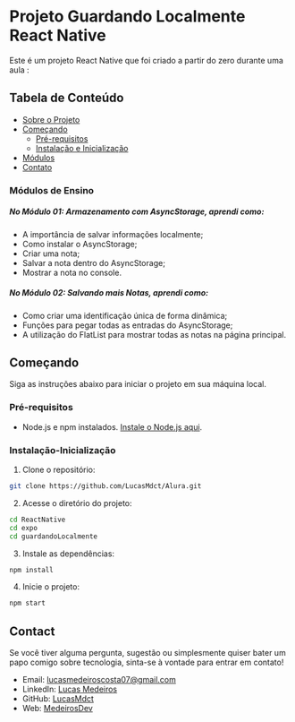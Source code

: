 # Projeto Guardando Localmente React Native

Este é um projeto React Native que foi criado a partir do zero durante uma aula :

## Tabela de Conteúdo
- [Sobre o Projeto](#sobre-o-projeto)
- [Começando](#começando)
  - [Pré-requisitos](#pré-requisitos)
  - [Instalação e Inicialização](#instalação-inicialização)
- [Módulos](#módulos)
- [Contato](#contato)

### Módulos de Ensino

<h5>No Módulo 01: Armazenamento com AsyncStorage, aprendi como:</h5>

- A importância de salvar informações localmente;
- Como instalar o AsyncStorage;
- Criar uma nota;
- Salvar a nota dentro do AsyncStorage;
- Mostrar a nota no console.


<h5>No Módulo 02: Salvando mais Notas, aprendi como:</h5>

- Como criar uma identificação única de forma dinâmica;
- Funções para pegar todas as entradas do AsyncStorage;
- A utilização do FlatList para mostrar todas as notas na página principal.
 
## Começando

Siga as instruções abaixo para iniciar o projeto em sua máquina local.

### Pré-requisitos

- Node.js e npm instalados. [Instale o Node.js aqui](https://nodejs.org/).

### Instalação-Inicialização

1. Clone o repositório:

```bash
git clone https://github.com/LucasMdct/Alura.git
```
2. Acesse o diretório do projeto:

```bash
cd ReactNative
cd expo
cd guardandoLocalmente
```

3. Instale as dependências:

```bash
npm install
```

4. Inicie o projeto:

```bash
npm start
```


## Contact

Se você tiver alguma pergunta, sugestão ou simplesmente quiser bater um papo comigo sobre tecnologia, sinta-se à vontade para entrar em contato!

- Email: lucasmedeiroscosta07@gmail.com
- LinkedIn: [Lucas Medeiros](https://www.linkedin.com/in/medeirosdev)
- GitHub: [LucasMdct](https://github.com/lucasmdct)
- Web: [MedeirosDev](https://medeirosdev.cloud)

